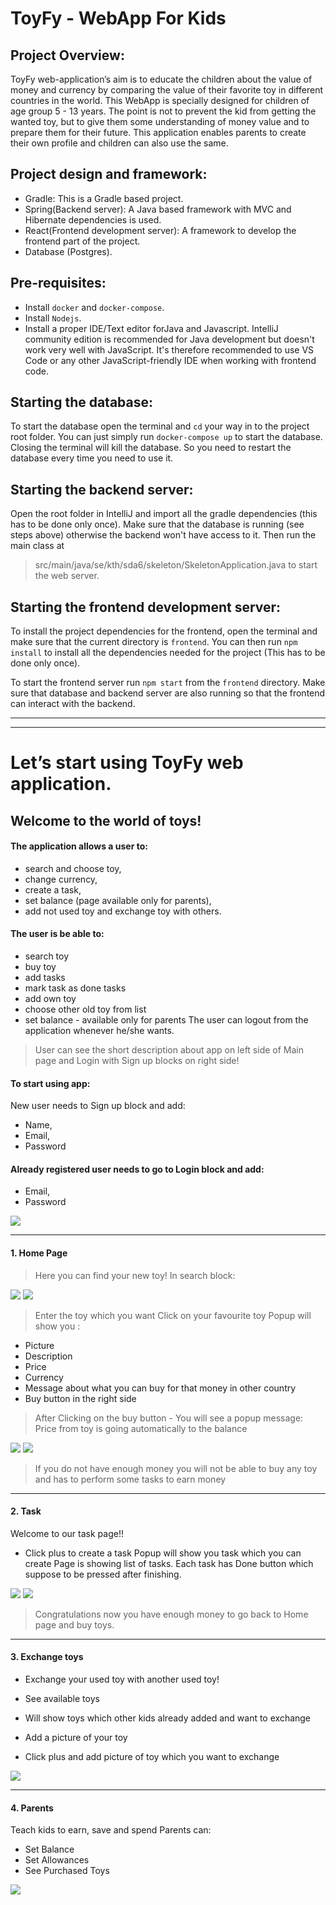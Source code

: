 # ToyFy - WebApp For Kids


## Project Overview:

ToyFy web-application’s aim is to educate the children about the value of money and currency by comparing the value of their favorite toy in different countries in the world.
 This WebApp is specially designed for children of age group 5 - 13 years. The point is not to prevent the kid from getting the wanted toy, but to give them some understanding of money value and to prepare them for their future. This application enables parents to create their own profile and children can also use the same.


## Project design and framework:

* Gradle: This is a Gradle based project.
* Spring(Backend server): A Java based  framework with MVC and Hibernate 
dependencies is used.
* React(Frontend development server): A framework to develop the frontend part of the project.
* Database (Postgres).

## Pre-requisites:
* Install `docker` and `docker-compose`.
* Install `Nodejs`.
* Install a proper IDE/Text editor forJava and Javascript. IntelliJ community edition is recommended for Java development but doesn't work very well with JavaScript. It's therefore recommended to use VS Code or any other JavaScript-friendly IDE when working with frontend code.

## Starting the database:
 
To start the database open the terminal and ` cd ` your way in to the project root folder. You can just simply run
`docker-compose up` to start the database. Closing the terminal will kill the database. So you need to restart the database every time you need to use it.

## Starting the backend server:
Open the root folder in IntelliJ and import all the gradle dependencies (this has to be done only once).
Make sure that the database is running (see steps above) otherwise the backend won't have access to it. Then run the main class at
> src/main/java/se/kth/sda6/skeleton/SkeletonApplication.java to start the web server.

## Starting the frontend development server:

To install the project dependencies for the frontend, open the terminal and make sure that the current directory is `frontend`. You can then run `npm install` to install all the dependencies needed for the project (This has to be done only once).
 
To start the frontend server run `npm start` from the `frontend` directory. Make sure that database and backend server are also running so that the frontend can interact with the backend.

------------------------------------------------------------------------
------------------------------------------------------------------------

# Let’s start using ToyFy web application.

## Welcome to the world of toys!

#### The application allows a user to:
 * search and choose toy,
 * change currency,
 * create a task,
 * set balance (page available only for parents),
 * add not used toy and exchange toy with others.
#### The user is be able to:
 + search toy
 + buy toy
 + add tasks
 + mark task as done tasks
 + add own toy
 + choose other old toy from list
 + set balance - available only for parents
The user can logout from the application whenever he/she wants.

> User can see the short description about app on left side of Main page and Login with Sign up blocks on right side!

#### To start using app:
New user needs to Sign up block and add:
* Name,
* Email,
* Password
#### Already registered user needs to go to Login block and add:
* Email,
* Password

![](login.png)

------------------------------------------------------------------------
#### 1. Home Page
> Here you can find your new toy!
> In search block:

![](home.png)
![](Search.png)

> Enter the toy which you want
Click on your favourite toy
Popup will show you :
* Picture
* Description
* Price
* Currency
* Message about what you can buy for that money in other country
* Buy button in the right side

> After Clicking on the buy button - You will see a popup message:
Price from toy is going automatically to the balance 

![](currency.png)
![](nomoney.png)



> If you do not have enough money you will not be able to buy any toy and has to perform some tasks to earn money
------------------------------------------------------------------------
 #### 2. Task

 Welcome to our task page!!
* Click plus to create a task
Popup will show you task which you can create
 Page is showing list of tasks. 
Each task has Done button which suppose to be pressed after finishing.

![](Tasks.png)
![](createtask.png)


> Congratulations now you have enough money to go back to Home page and buy toys.
------------------------------------------------------------------------
#### 3. Exchange toys 

* Exchange your used toy with another used toy!
 
* See available toys
 
* Will show toys which other kids already added and want to exchange
 
* Add a picture of your toy
 
* Click plus and add picture of toy which you want to exchange

![](exchange.png)

----------------------------------------------------------------------
#### 4. Parents 

Teach kids to earn, save and spend
Parents can:
 
* Set Balance
* Set Allowances
* See Purchased Toys

![](Parents.png)